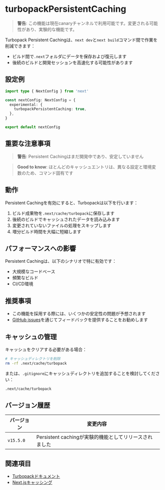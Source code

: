 # turbopackPersistentCaching

> **警告**: この機能は現在canaryチャンネルで利用可能です。変更される可能性があり、実験的な機能です。

Turbopack Persistent Cachingは、`next dev`と`next build`コマンド間で作業を削減できます：

- ビルド間で`.next`フォルダにデータを保存および復元します
- 後続のビルドと開発セッションを高速化する可能性があります

## 設定例

```typescript filename="next.config.ts"
import type { NextConfig } from 'next'

const nextConfig: NextConfig = {
  experimental: {
    turbopackPersistentCaching: true,
  },
}

export default nextConfig
```

## 重要な注意事項

> **警告**: Persistent Cachingはまだ開発中であり、安定していません

> **Good to know**: ほとんどのキャッシュエントリは、異なる設定と環境変数のため、コマンド固有です

## 動作

Persistent Cachingを有効にすると、Turbopackは以下を行います：

1. ビルド成果物を`.next/cache/turbopack`に保存します
2. 後続のビルドでキャッシュされたデータを読み込みます
3. 変更されていないファイルの処理をスキップします
4. 増分ビルド時間を大幅に短縮します

## パフォーマンスへの影響

Persistent Cachingは、以下のシナリオで特に有効です：

- 大規模なコードベース
- 頻繁なビルド
- CI/CD環境

## 推奨事項

- この機能を採用する際には、いくつかの安定性の問題が予想されます
- [GitHub issues](https://github.com/vercel/next.js/issues)を通じてフィードバックを提供することをお勧めします

## キャッシュの管理

キャッシュをクリアする必要がある場合：

```bash
# キャッシュディレクトリを削除
rm -rf .next/cache/turbopack
```

または、`.gitignore`にキャッシュディレクトリを追加することを検討してください：

```bash filename=".gitignore"
.next/cache/turbopack
```

## バージョン履歴

| バージョン | 変更内容 |
|-----------|---------|
| `v15.5.0` | Persistent cachingが実験的機能としてリリースされました |

## 関連項目

- [Turbopackドキュメント](https://turbo.build/pack/docs)
- [Next.jsキャッシング](/docs/app/building-your-application/caching)
